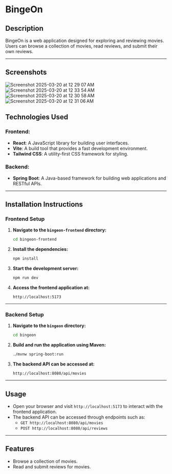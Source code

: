 # BingeOn

## Description
BingeOn is a web application designed for exploring and reviewing movies. Users can browse a collection of movies, read reviews, and submit their own reviews.

---
## Screenshots
![Screenshot 2025-03-20 at 12 29 07 AM](https://github.com/user-attachments/assets/895cbfa8-abaf-4d34-9f0d-65be4f8a6044)
![Screenshot 2025-03-20 at 12 33 54 AM](https://github.com/user-attachments/assets/4c7ee6fa-a995-4802-8240-b735db28c66b)
![Screenshot 2025-03-20 at 12 30 58 AM](https://github.com/user-attachments/assets/e5920fbf-3a89-4451-b5a9-802ddd85c4fb)
![Screenshot 2025-03-20 at 12 31 06 AM](https://github.com/user-attachments/assets/46be4fe6-3bcb-4b78-a559-6cf6d17e12c5)


## Technologies Used

### Frontend:
- **React**: A JavaScript library for building user interfaces.
- **Vite**: A build tool that provides a fast development environment.
- **Tailwind CSS**: A utility-first CSS framework for styling.

### Backend:
- **Spring Boot**: A Java-based framework for building web applications and RESTful APIs.

---

## Installation Instructions

### Frontend Setup
1. **Navigate to the `bingeon-frontend` directory:**
   ```bash
   cd bingeon-frontend
   ```
2. **Install the dependencies:**
   ```bash
   npm install
   ```
3. **Start the development server:**
   ```bash
   npm run dev
   ```
4. **Access the frontend application at:**
   ```
   http://localhost:5173
   ```

---

### Backend Setup
1. **Navigate to the `bingeon` directory:**
   ```bash
   cd bingeon
   ```
2. **Build and run the application using Maven:**
   ```bash
   ./mvnw spring-boot:run
   ```
3. **The backend API can be accessed at:**
   ```
   http://localhost:8080/api/movies
   ```

---

## Usage
- Open your browser and visit `http://localhost:5173` to interact with the frontend application.
- The backend API can be accessed through endpoints such as:
  - `GET http://localhost:8080/api/movies`
  - `POST http://localhost:8080/api/reviews`

---

## Features
- Browse a collection of movies.
- Read and submit reviews for movies.

